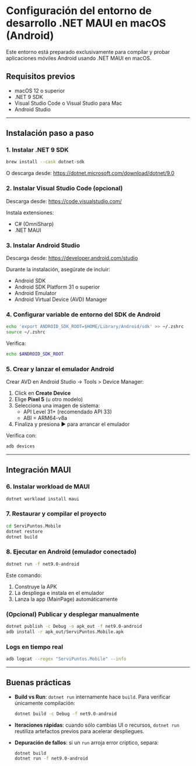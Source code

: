 # Configuración del entorno de desarrollo .NET MAUI en macOS (Android)

Este entorno está preparado exclusivamente para compilar y probar aplicaciones móviles Android usando .NET MAUI en macOS.

## Requisitos previos

- macOS 12 o superior  
- .NET 9 SDK  
- Visual Studio Code o Visual Studio para Mac  
- Android Studio  

---

## Instalación paso a paso

### 1. Instalar .NET 9 SDK

```bash
brew install --cask dotnet-sdk
```

O descarga desde: <https://dotnet.microsoft.com/download/dotnet/9.0>

### 2. Instalar Visual Studio Code (opcional)

Descarga desde: <https://code.visualstudio.com/>

Instala extensiones:

- C# (OmniSharp)
- .NET MAUI

### 3. Instalar Android Studio

Descarga desde: <https://developer.android.com/studio>

Durante la instalación, asegúrate de incluir:

- Android SDK  
- Android SDK Platform 31 o superior  
- Android Emulator  
- Android Virtual Device (AVD) Manager  

### 4. Configurar variable de entorno del SDK de Android

```bash
echo 'export ANDROID_SDK_ROOT=$HOME/Library/Android/sdk' >> ~/.zshrc
source ~/.zshrc
```

Verifica:

```bash
echo $ANDROID_SDK_ROOT
```

### 5. Crear y lanzar el emulador Android

Crear AVD en Android Studio → Tools > Device Manager:

1. Click en **Create Device**  
2. Elige **Pixel 5** (u otro modelo)  
3. Selecciona una imagen de sistema:
   - API Level 31+ (recomendado API 33)
   - ABI = ARM64-v8a  
4. Finaliza y presiona ▶️ para arrancar el emulador  

Verifica con:

```bash
adb devices
```

---

## Integración MAUI

### 6. Instalar workload de MAUI

```bash
dotnet workload install maui
```

### 7. Restaurar y compilar el proyecto

```bash
cd ServiPuntos.Mobile
dotnet restore
dotnet build
```

### 8. Ejecutar en Android (emulador conectado)

```bash
dotnet run -f net9.0-android
```

Este comando:

1. Construye la APK  
2. La despliega e instala en el emulador  
3. Lanza la app (MainPage) automáticamente  

### (Opcional) Publicar y desplegar manualmente

```bash
dotnet publish -c Debug -o apk_out -f net9.0-android
adb install -r apk_out/ServiPuntos.Mobile.apk
```

### Logs en tiempo real

```bash
adb logcat --regex "ServiPuntos.Mobile" --info
```

---

## Buenas prácticas

- **Build vs Run**: `dotnet run` internamente hace `build`. Para verificar únicamente compilación:

  ```bash
  dotnet build -c Debug -f net9.0-android
  ```

- **Iteraciones rápidas**: cuando sólo cambias UI o recursos, `dotnet run` reutiliza artefactos previos para acelerar despliegues.
- **Depuración de fallos**: si un `run` arroja error críptico, separa:

  ```bash
  dotnet build
  dotnet run -f net9.0-android
  ```
